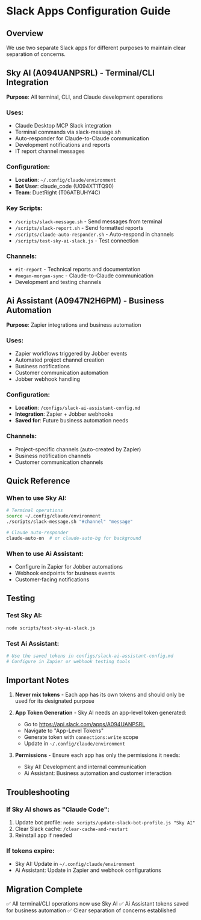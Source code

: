 # Slack Apps Configuration Guide

## Overview
We use two separate Slack apps for different purposes to maintain clear separation of concerns.

## Sky AI (A094UANPSRL) - Terminal/CLI Integration
**Purpose**: All terminal, CLI, and Claude development operations

### Uses:
- Claude Desktop MCP Slack integration
- Terminal commands via slack-message.sh
- Auto-responder for Claude-to-Claude communication
- Development notifications and reports
- IT report channel messages

### Configuration:
- **Location**: `~/.config/claude/environment`
- **Bot User**: claude_code (U094XT1TQ90)
- **Team**: DuetRight (T06ATBUHY4C)

### Key Scripts:
- `/scripts/slack-message.sh` - Send messages from terminal
- `/scripts/slack-report.sh` - Send formatted reports
- `/scripts/claude-auto-responder.sh` - Auto-respond in channels
- `/scripts/test-sky-ai-slack.js` - Test connection

### Channels:
- `#it-report` - Technical reports and documentation
- `#megan-morgan-sync` - Claude-to-Claude communication
- Development and testing channels

## Ai Assistant (A0947N2H6PM) - Business Automation
**Purpose**: Zapier integrations and business automation

### Uses:
- Zapier workflows triggered by Jobber events
- Automated project channel creation
- Business notifications
- Customer communication automation
- Jobber webhook handling

### Configuration:
- **Location**: `/configs/slack-ai-assistant-config.md`
- **Integration**: Zapier + Jobber webhooks
- **Saved for**: Future business automation needs

### Channels:
- Project-specific channels (auto-created by Zapier)
- Business notification channels
- Customer communication channels

## Quick Reference

### When to use Sky AI:
```bash
# Terminal operations
source ~/.config/claude/environment
./scripts/slack-message.sh "#channel" "message"

# Claude auto-responder
claude-auto-on  # or claude-auto-bg for background
```

### When to use Ai Assistant:
- Configure in Zapier for Jobber automations
- Webhook endpoints for business events
- Customer-facing notifications

## Testing

### Test Sky AI:
```bash
node scripts/test-sky-ai-slack.js
```

### Test Ai Assistant:
```bash
# Use the saved tokens in configs/slack-ai-assistant-config.md
# Configure in Zapier or webhook testing tools
```

## Important Notes

1. **Never mix tokens** - Each app has its own tokens and should only be used for its designated purpose

2. **App Token Generation** - Sky AI needs an app-level token generated:
   - Go to https://api.slack.com/apps/A094UANPSRL
   - Navigate to "App-Level Tokens"
   - Generate token with `connections:write` scope
   - Update in `~/.config/claude/environment`

3. **Permissions** - Ensure each app has only the permissions it needs:
   - Sky AI: Development and internal communication
   - Ai Assistant: Business automation and customer interaction

## Troubleshooting

### If Sky AI shows as "Claude Code":
1. Update bot profile: `node scripts/update-slack-bot-profile.js "Sky AI"`
2. Clear Slack cache: `/clear-cache-and-restart`
3. Reinstall app if needed

### If tokens expire:
- Sky AI: Update in `~/.config/claude/environment`
- Ai Assistant: Update in Zapier and webhook configurations

## Migration Complete
✅ All terminal/CLI operations now use Sky AI
✅ Ai Assistant tokens saved for business automation
✅ Clear separation of concerns established